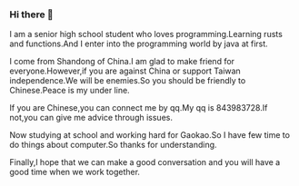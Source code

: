 ### Hi there 👋

I am a senior high school student who loves programming.Learning rusts and functions.And I enter into the programming world by java at first.

I come from Shandong of China.I am glad to make friend for everyone.However,if you are against China or support Taiwan independence.We will be enemies.So you should be friendly to Chinese.Peace is my under line.

If you are Chinese,you can connect me by qq.My qq is 843983728.If not,you can give me advice through issues.

Now studying at school and working hard for Gaokao.So I have few time to do things about computer.So thanks for understanding.

Finally,I hope that we can make a good conversation and you will have a good time when we work together.
